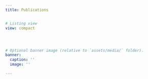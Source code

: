 ```yaml
---
title: Publications


# Listing view
view: compact




# Optional banner image (relative to `assets/media/` folder).
banner:
  caption: ''
  image: ''

---
```

